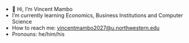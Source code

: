- 👋 Hi, I’m Vincent Mambo
- I’m currently learning Economics, Business Institutions and Computer Science
- How to reach me: vincentmambo2027@u.northwestern.edu
- Pronouns: he/him/his
